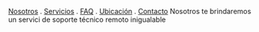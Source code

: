 [Nosotros](./nosotros.md) . [Servicios](./servicios.md) . [FAQ](FAQ.md) . [Ubicación](ubicacion.md) . [Contacto](./contacto.md)
Nosotros te brindaremos un servici de soporte técnico remoto  inigualable 
